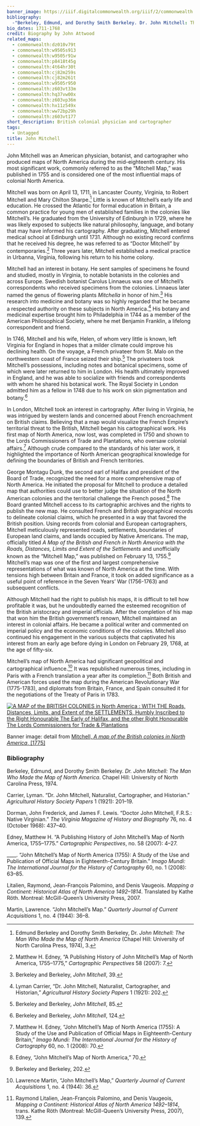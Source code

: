 ```yaml
---
banner_image: https://iiif.digitalcommonwealth.org/iiif/2/commonwealth:z603vp37w/10907,7302,3081,1333/,1200/0/default.jpg
bibliography: 
  -"Berkeley, Edmund, and Dorothy Smith Berkeley. Dr. John Mitchell: The Man Who Made the Map of North America. Chapel Hill: University of North Carolina Press, 1974."
bio_dates: 1711-1768
credit: Biography by John Attwood
related_maps:
  - commonwealth:dz010v79t
  - commonwealth:w9505s913
  - commonwealth:w9505r91w
  - commonwealth:p8418t45g
  - commonwealth:4t64hr30t
  - commonwealth:cj82m259s
  - commonwealth:cj82m261t
  - commonwealth:w9505r950
  - commonwealth:z603vt33m
  - commonwealth:hq37vw00x
  - commonwealth:z603vp36m
  - commonwealth:hx11z549x
  - commonwealth:ww72bp29h
  - commonwealth:z603vt177
short_description: British colonial physician and cartographer
tags:
  - Untagged
title: John Mitchell
---
```

John Mitchell was an American physician, botanist, and cartographer who produced maps of North America during the mid-eighteenth century. His most significant work, commonly referred to as the “Mitchell Map,” was published in 1755 and is considered one of the most influential maps of colonial North America.

Mitchell was born on April 13, 1711, in Lancaster County, Virginia, to Robert Mitchell and Mary Chilton Sharpe.[^1] Little is known of Mitchell’s early life and education. He crossed the Atlantic for formal education in Britain, a common practice for young men of established families in the colonies like Mitchell’s. He graduated from the University of Edinburgh in 1729, where he was likely exposed to subjects like natural philosophy, language, and botany that may have informed his cartography. After graduating, Mitchell entered medical school at Edinburgh until 1731. Although no existing record confirms that he received his degree, he was referred to as “Doctor Mitchell” by contemporaries.[^2] Three years later, Mitchell established a medical practice in Urbanna, Virginia, following his return to his home colony.

Mitchell had an interest in botany. He sent samples of specimens he found and studied, mostly in Virginia, to notable botanists in the colonies and across Europe. Swedish botanist Carolus Linnaeus was one of Mitchell’s correspondents who received specimens from the colonies. Linnaeus later named the genus of flowering plants _Mitchella_ in honor of him.[^3] His research into medicine and botany was so highly regarded that he became a respected authority on these subjects in North America.[^4] His botany and medicinal expertise brought him to Philadelphia in 1744 as a member of the American Philosophical Society, where he met Benjamin Franklin, a lifelong correspondent and friend. 

In 1746, Mitchell and his wife, Helen, of whom very little is known, left Virginia for England in hopes that a milder climate could improve his declining health. On the voyage, a French privateer from St. Malo on the northwestern coast of France seized their ship.[^5] The privateers took Mitchell’s possessions, including notes and botanical specimens, some of which were later returned to him in London. His health ultimately improved in England, and he was able to socialize with friends and correspondents with whom he shared his botanical work. The Royal Society in London admitted him as a fellow in 1748 due to his work on skin pigmentation and botany.[^6]  

In London, Mitchell took an interest in cartography. After living in Virginia, he was intrigued by western lands and concerned about French encroachment on British claims. Believing that a map would visualize the French Empire’s territorial threat to the British, Mitchell began his cartographical work. His first map of North America, now lost, was completed in 1750 and shown to the Lords Commissioners of Trade and Plantations, who oversaw colonial affairs.[^7] Although crude compared to the standards of his later work, it highlighted the importance of North American geographical knowledge for defining the boundaries of British and French territories. 

George Montagu Dunk, the second earl of Halifax and president of the Board of Trade, recognized the need for a more comprehensive map of North America. He initiated the proposal for Mitchell to produce a detailed map that authorities could use to better judge the situation of the North American colonies and the territorial challenge the French posed.[^8] The Board granted Mitchell access to its cartographic archives and the rights to publish the new map. He consulted French and British geographical records to delineate colonial claims, which he presented in a way that favored the British position. Using records from colonial and European cartographers, Mitchell meticulously represented roads, settlements, boundaries of European land claims, and lands occupied by Native Americans. The map, officially titled _A Map of the British and French in North America with the Roads, Distances, Limits and Extent of the Settlements_ and unofficially known as the “Mitchell Map,” was published on February 13, 1755.[^9] Mitchell’s map was one of the first and largest comprehensive representations of what was known of North America at the time. With tensions high between Britain and France, it took on added significance as a useful point of reference in the Seven Years’ War (1756-1763) and subsequent conflicts.

Although Mitchell had the right to publish his maps, it is difficult to tell how profitable it was, but he undoubtedly earned the esteemed recognition of the British aristocracy and imperial officials. After the completion of his map that won him the British government’s renown, Mitchell maintained an interest in colonial affairs. He became a political writer and commented on imperial policy and the economic conditions of the colonies. Mitchell also continued his engagement in the various subjects that captivated his interest from an early age before dying in London on February 29, 1768, at the age of fifty-six. 

Mitchell’s map of North America had significant geopolitical and cartographical influence.[^10] It was republished numerous times, including in Paris with a French translation a year after its completion.[^11] Both British and American forces used the map during the American Revolutionary War (1775-1783), and diplomats from Britain, France, and Spain consulted it for the negotiations of the Treaty of Paris in 1783.  

[![A MAP of the BRITISH COLONIES in North America : WITH THE Roads, Distances, Limits, and Extent of the SETTLEMENTS, Humbly Inscribed to the Right Honourable The Early of Halifax, and the other Right Honourable The Lords Commissioners for Trade & Plantations](https://iiif.digitalcommonwealth.org/iiif/2/commonwealth:hx11z550p/3474,1046,8312,7238/pct:50/0/default.jpg "Detail from King George III's copy of Mitchell's map \"A MAP of the BRITISH COLONIES in North America\" showing the eastern seaboard of North America")](/maps/commonwealth:hx11z549x)

Banner image: detail from [Mitchell, _A map of the British colonies in North America_, \[1775\]](/maps/commonwealth:z603vp36m)

[^1]: Edmund Berkeley and Dorothy Smith Berkeley, Dr. _John Mitchell: The Man Who Made the Map of North America_ (Chapel Hill: University of North Carolina Press, 1974), 3.

[^2]: Matthew H. Edney, “A Publishing History of John Mitchell’s Map of North America, 1755–1775,” _Cartographic Perspectives_ 58 (2007): 7.

[^3]: Berkeley and Berkeley, _John Mitchell_, 39.

[^4]: Lyman Carrier, “Dr. John Mitchell, Naturalist, Cartographer, and Historian,” _Agricultural History Society Papers_ 1 (1921): 202.

[^5]: Berkeley and Berkeley, _John Mitchell_, 85.

[^6]: Berkeley and Berkeley, _John Mitchell_, 124.

[^7]: Matthew H. Edney, “John Mitchell’s Map of North America (1755): A Study of the Use and Publication of Official Maps in Eighteenth-Century Britain,” _Imago Mundi: The International Journal for the History of Cartography_ 60, no. 1 (2008): 70.

[^8]: Edney, “John Mitchell’s Map of North America,” 70.

[^9]: Berkeley and Berkeley, 202.

[^10]: Lawrence Martin, “John Mitchell’s Map,” _Quarterly Journal of Current Acquisitions_ 1, no. 4 (1944): 36.

[^11]: Raymond Litalien, Jean-François Palomino, and Denis Vaugeois, _Mapping a Continent: Historical Atlas of North America 1492–1814_, trans. Kathe Röth (Montreal: McGill-Queen’s University Press, 2007), 139.

### Bibliography

Berkeley, Edmund, and Dorothy Smith Berkeley. _Dr. John Mitchell: The Man Who Made the Map of North America_. Chapel Hill: University of North Carolina Press, 1974.

Carrier, Lyman. “Dr. John Mitchell, Naturalist, Cartographer, and Historian.” _Agricultural History Society Papers_ 1 (1921): 201–19. 

Dorman, John Frederick, and James F. Lewis. “Doctor John Mitchell, F.R.S.: Native Virginian.” _The Virginia Magazine of History and Biography_ 76, no. 4 (October 1968): 437–40. 

Edney, Matthew H. “A Publishing History of John Mitchell’s Map of North America, 1755–1775.” _Cartographic Perspectives_, no. 58 (2007): 4–27. 

____. “John Mitchell’s Map of North America (1755): A Study of the Use and Publication of Official Maps in Eighteenth-Century Britain.” _Imago Mundi: The International Journal for the History of Cartography_ 60, no. 1 (2008): 63–85. 

Litalien, Raymond, Jean-François Palomino, and Denis Vaugeois. _Mapping a Continent: Historical Atlas of North America 1492–1814_. Translated by Kathe Röth. Montreal: McGill-Queen’s University Press, 2007.

Martin, Lawrence. “John Mitchell’s Map.” _Quarterly Journal of Current Acquisitions_ 1, no. 4 (1944): 36–8. 





